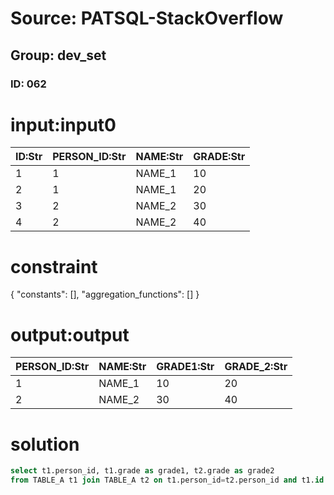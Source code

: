 # Source: PATSQL-StackOverflow
## Group: dev_set
### ID: 062

# input:input0

| ID:Str | PERSON_ID:Str | NAME:Str | GRADE:Str |
|---|---|---|---|
| 1 | 1 | NAME_1 | 10 |
| 2 | 1 | NAME_1 | 20 |
| 3 | 2 | NAME_2 | 30 |
| 4 | 2 | NAME_2 | 40 |

# constraint

{
  "constants": [],
  "aggregation_functions": []
}

# output:output

| PERSON_ID:Str | NAME:Str | GRADE1:Str | GRADE_2:Str |
|---|---|---|---|
| 1 | NAME_1 | 10 | 20 |
| 2 | NAME_2 | 30 | 40 |

# solution

```sql
select t1.person_id, t1.grade as grade1, t2.grade as grade2
from TABLE_A t1 join TABLE_A t2 on t1.person_id=t2.person_id and t1.id!=t2.id
```
